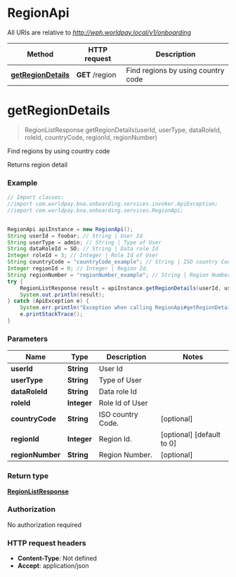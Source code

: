 # RegionApi

All URIs are relative to *http://wph.worldpay.local/v1/onboarding*

Method | HTTP request | Description
------------- | ------------- | -------------
[**getRegionDetails**](RegionApi.md#getRegionDetails) | **GET** /region | Find regions by using country code


<a name="getRegionDetails"></a>
# **getRegionDetails**
> RegionListResponse getRegionDetails(userId, userType, dataRoleId, roleId, countryCode, regionId, regionNumber)

Find regions by using country code

Returns region detail

### Example
```java
// Import classes:
//import com.worldpay.bna.onboarding.services.invoker.ApiException;
//import com.worldpay.bna.onboarding.services.RegionApi;


RegionApi apiInstance = new RegionApi();
String userId = foobar; // String | User Id
String userType = admin; // String | Type of User
String dataRoleId = SO; // String | Data role Id
Integer roleId = 3; // Integer | Role Id of User
String countryCode = "countryCode_example"; // String | ISO country Code.
Integer regionId = 0; // Integer | Region Id.
String regionNumber = "regionNumber_example"; // String | Region Number.
try {
    RegionListResponse result = apiInstance.getRegionDetails(userId, userType, dataRoleId, roleId, countryCode, regionId, regionNumber);
    System.out.println(result);
} catch (ApiException e) {
    System.err.println("Exception when calling RegionApi#getRegionDetails");
    e.printStackTrace();
}
```

### Parameters

Name | Type | Description  | Notes
------------- | ------------- | ------------- | -------------
 **userId** | **String**| User Id |
 **userType** | **String**| Type of User |
 **dataRoleId** | **String**| Data role Id |
 **roleId** | **Integer**| Role Id of User |
 **countryCode** | **String**| ISO country Code. | [optional]
 **regionId** | **Integer**| Region Id. | [optional] [default to 0]
 **regionNumber** | **String**| Region Number. | [optional]

### Return type

[**RegionListResponse**](RegionListResponse.md)

### Authorization

No authorization required

### HTTP request headers

 - **Content-Type**: Not defined
 - **Accept**: application/json


